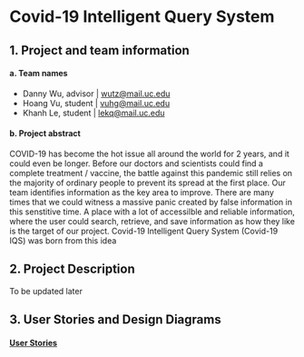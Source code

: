 # Covid-19 Intelligent Query System

## 1. Project and team information
#### a. Team names
- Danny Wu, advisor | wutz@mail.uc.edu
- Hoang Vu, student | vuhg@mail.uc.edu
- Khanh Le, student | lekq@mail.uc.edu
#### b. Project abstract
COVID-19 has become the hot issue all around the world for 2 years, and it could even be longer.
Before our doctors and scientists could find a complete treatment / vaccine, the battle against this pandemic
still relies on the majority of ordinary people to prevent its spread at the first place. Our team identifies
information as the key area to improve. There are many times that we could witness a massive panic created by false
information in this senstitive time. A place with a lot of accessilble and reliable information, where the user 
could search, retrieve, and save information as how they like is the target of our project. Covid-19 Intelligent
Query System (Covid-19 IQS) was born from this idea

## 2. Project Description
To be updated later

## 3. User Stories and Design Diagrams
#### [User Stories](User-Stories.md)
